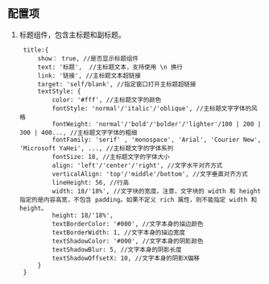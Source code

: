 ## 配置项
1. 标题组件，包含主标题和副标题。
  
        title:{
            show： true, //是否显示标题组件
            text: '标题',  //主标题文本，支持使用 \n 换行
            link: '链接', //主标题文本超链接
            target: 'self/blank', //指定窗口打开主标题超链接
            textStyle: {
                color: '#fff', //主标题文字的颜色
                fontStyle: 'normal'/'italic'/'oblique', //主标题文字字体的风格
                fontWeight: 'normal'/'bold'/'bolder'/'lighter'/100 | 200 | 300 | 400..., //主标题文字字体的粗细
                fontFamily: 'serif' , 'monospace', 'Arial', 'Courier New', 'Microsoft YaHei', ..., //主标题文字的字体系列
                fontSize: 18, //主标题文字的字体大小
                align: 'left'/'center'/'right', //文字水平对齐方式
                verticalAlign: 'top'/'middle'/bottom', //文字垂直对齐方式
                lineHeight: 56, //行高
                width: 18/'18%', //文字块的宽度，注意，文字块的 width 和 height指定的是内容高宽，不包含 padding。如果不定义 rich 属性，则不能指定 width 和 height。
                height: 18/'18%',
                textBorderColor: '#000', //文字本身的描边颜色
                textBorderWidth: 1, //文字本身的描边宽度
                textShadowColor: '#000', //文字本身的阴影颜色
                textShadowBlur: 5, //文字本身的阴影长度
                textShadowOffsetX: 10, //文字本身的阴影X偏移
            }
        }
